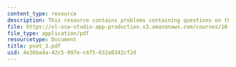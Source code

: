 ```yaml
---
content_type: resource
description: This resource contains problems containing questions on the course.
file: https://ol-ocw-studio-app-production.s3.amazonaws.com/courses/10-450-process-dynamics-operations-and-control-spring-2006/4e36ba4a42c5997ec4f5632a0342cf2d_pset_3.pdf
file_type: application/pdf
resourcetype: Document
title: pset_3.pdf
uid: 4e36ba4a-42c5-997e-c4f5-632a0342cf2d
---
```

